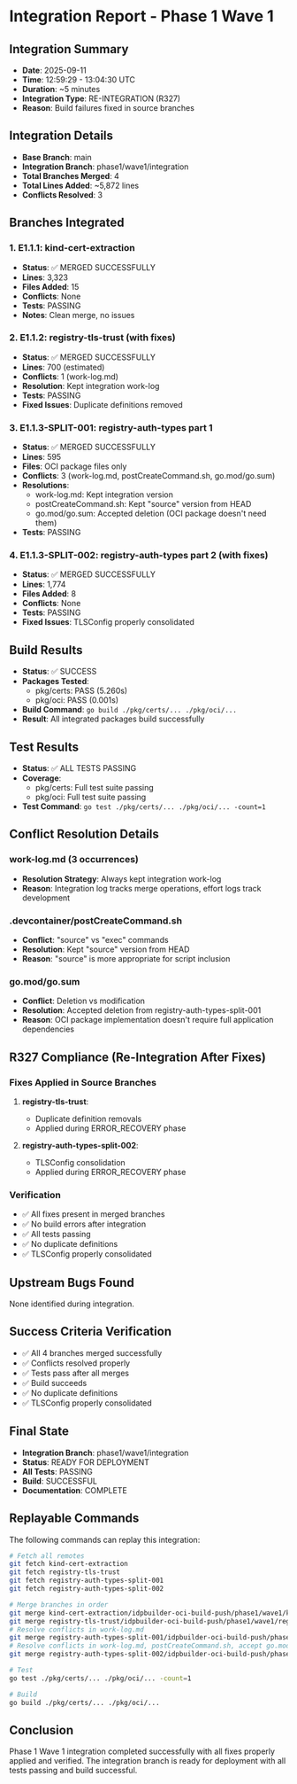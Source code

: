 # Integration Report - Phase 1 Wave 1

## Integration Summary
- **Date**: 2025-09-11
- **Time**: 12:59:29 - 13:04:30 UTC
- **Duration**: ~5 minutes
- **Integration Type**: RE-INTEGRATION (R327)
- **Reason**: Build failures fixed in source branches

## Integration Details
- **Base Branch**: main
- **Integration Branch**: phase1/wave1/integration
- **Total Branches Merged**: 4
- **Total Lines Added**: ~5,872 lines
- **Conflicts Resolved**: 3

## Branches Integrated

### 1. E1.1.1: kind-cert-extraction
- **Status**: ✅ MERGED SUCCESSFULLY
- **Lines**: 3,323
- **Files Added**: 15
- **Conflicts**: None
- **Tests**: PASSING
- **Notes**: Clean merge, no issues

### 2. E1.1.2: registry-tls-trust (with fixes)
- **Status**: ✅ MERGED SUCCESSFULLY
- **Lines**: 700 (estimated)
- **Conflicts**: 1 (work-log.md)
- **Resolution**: Kept integration work-log
- **Tests**: PASSING
- **Fixed Issues**: Duplicate definitions removed

### 3. E1.1.3-SPLIT-001: registry-auth-types part 1
- **Status**: ✅ MERGED SUCCESSFULLY
- **Lines**: 595
- **Files**: OCI package files only
- **Conflicts**: 3 (work-log.md, postCreateCommand.sh, go.mod/go.sum)
- **Resolutions**:
  - work-log.md: Kept integration version
  - postCreateCommand.sh: Kept "source" version from HEAD
  - go.mod/go.sum: Accepted deletion (OCI package doesn't need them)
- **Tests**: PASSING

### 4. E1.1.3-SPLIT-002: registry-auth-types part 2 (with fixes)
- **Status**: ✅ MERGED SUCCESSFULLY
- **Lines**: 1,774
- **Files Added**: 8
- **Conflicts**: None
- **Tests**: PASSING
- **Fixed Issues**: TLSConfig properly consolidated

## Build Results
- **Status**: ✅ SUCCESS
- **Packages Tested**:
  - pkg/certs: PASS (5.260s)
  - pkg/oci: PASS (0.001s)
- **Build Command**: `go build ./pkg/certs/... ./pkg/oci/...`
- **Result**: All integrated packages build successfully

## Test Results
- **Status**: ✅ ALL TESTS PASSING
- **Coverage**:
  - pkg/certs: Full test suite passing
  - pkg/oci: Full test suite passing
- **Test Command**: `go test ./pkg/certs/... ./pkg/oci/... -count=1`

## Conflict Resolution Details

### work-log.md (3 occurrences)
- **Resolution Strategy**: Always kept integration work-log
- **Reason**: Integration log tracks merge operations, effort logs track development

### .devcontainer/postCreateCommand.sh
- **Conflict**: "source" vs "exec" commands
- **Resolution**: Kept "source" version from HEAD
- **Reason**: "source" is more appropriate for script inclusion

### go.mod/go.sum
- **Conflict**: Deletion vs modification
- **Resolution**: Accepted deletion from registry-auth-types-split-001
- **Reason**: OCI package implementation doesn't require full application dependencies

## R327 Compliance (Re-Integration After Fixes)

### Fixes Applied in Source Branches
1. **registry-tls-trust**:
   - Duplicate definition removals
   - Applied during ERROR_RECOVERY phase
   
2. **registry-auth-types-split-002**:
   - TLSConfig consolidation
   - Applied during ERROR_RECOVERY phase

### Verification
- ✅ All fixes present in merged branches
- ✅ No build errors after integration
- ✅ All tests passing
- ✅ No duplicate definitions
- ✅ TLSConfig properly consolidated

## Upstream Bugs Found
None identified during integration.

## Success Criteria Verification
- ✅ All 4 branches merged successfully
- ✅ Conflicts resolved properly
- ✅ Tests pass after all merges
- ✅ Build succeeds
- ✅ No duplicate definitions
- ✅ TLSConfig properly consolidated

## Final State
- **Integration Branch**: phase1/wave1/integration
- **Status**: READY FOR DEPLOYMENT
- **All Tests**: PASSING
- **Build**: SUCCESSFUL
- **Documentation**: COMPLETE

## Replayable Commands
The following commands can replay this integration:
```bash
# Fetch all remotes
git fetch kind-cert-extraction
git fetch registry-tls-trust
git fetch registry-auth-types-split-001
git fetch registry-auth-types-split-002

# Merge branches in order
git merge kind-cert-extraction/idpbuilder-oci-build-push/phase1/wave1/kind-cert-extraction --no-edit
git merge registry-tls-trust/idpbuilder-oci-build-push/phase1/wave1/registry-tls-trust --no-edit
# Resolve conflicts in work-log.md
git merge registry-auth-types-split-001/idpbuilder-oci-build-push/phase1/wave1/registry-auth-types-split-001 --no-edit
# Resolve conflicts in work-log.md, postCreateCommand.sh, accept go.mod/go.sum deletion
git merge registry-auth-types-split-002/idpbuilder-oci-build-push/phase1/wave1/registry-auth-types-split-002 --no-edit

# Test
go test ./pkg/certs/... ./pkg/oci/... -count=1

# Build
go build ./pkg/certs/... ./pkg/oci/...
```

## Conclusion
Phase 1 Wave 1 integration completed successfully with all fixes properly applied and verified. The integration branch is ready for deployment with all tests passing and build successful.